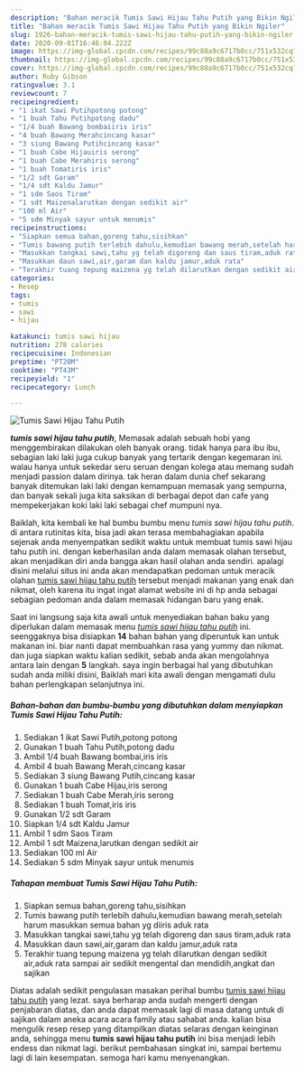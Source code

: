 ```yaml
---
description: "Bahan meracik Tumis Sawi Hijau Tahu Putih yang Bikin Ngiler"
title: "Bahan meracik Tumis Sawi Hijau Tahu Putih yang Bikin Ngiler"
slug: 1926-bahan-meracik-tumis-sawi-hijau-tahu-putih-yang-bikin-ngiler
date: 2020-09-01T16:46:04.222Z
image: https://img-global.cpcdn.com/recipes/99c88a9c6717b0cc/751x532cq70/tumis-sawi-hijau-tahu-putih-foto-resep-utama.jpg
thumbnail: https://img-global.cpcdn.com/recipes/99c88a9c6717b0cc/751x532cq70/tumis-sawi-hijau-tahu-putih-foto-resep-utama.jpg
cover: https://img-global.cpcdn.com/recipes/99c88a9c6717b0cc/751x532cq70/tumis-sawi-hijau-tahu-putih-foto-resep-utama.jpg
author: Ruby Gibson
ratingvalue: 3.1
reviewcount: 7
recipeingredient:
- "1 ikat Sawi Putihpotong potong"
- "1 buah Tahu Putihpotong dadu"
- "1/4 buah Bawang bombaiiris iris"
- "4 buah Bawang Merahcincang kasar"
- "3 siung Bawang Putihcincang kasar"
- "1 buah Cabe Hijauiris serong"
- "1 buah Cabe Merahiris serong"
- "1 buah Tomatiris iris"
- "1/2 sdt Garam"
- "1/4 sdt Kaldu Jamur"
- "1 sdm Saos Tiram"
- "1 sdt Maizenalarutkan dengan sedikit air"
- "100 ml Air"
- "5 sdm Minyak sayur untuk menumis"
recipeinstructions:
- "Siapkan semua bahan,goreng tahu,sisihkan"
- "Tumis bawang putih terlebih dahulu,kemudian bawang merah,setelah harum masukkan semua bahan yg diiris aduk rata"
- "Masukkan tangkai sawi,tahu yg telah digoreng dan saus tiram,aduk rata"
- "Masukkan daun sawi,air,garam dan kaldu jamur,aduk rata"
- "Terakhir tuang tepung maizena yg telah dilarutkan dengan sedikit air,aduk rata sampai air sedikit mengental dan mendidih,angkat dan sajikan"
categories:
- Resep
tags:
- tumis
- sawi
- hijau

katakunci: tumis sawi hijau 
nutrition: 278 calories
recipecuisine: Indonesian
preptime: "PT20M"
cooktime: "PT43M"
recipeyield: "1"
recipecategory: Lunch

---
```



![Tumis Sawi Hijau Tahu Putih](https://img-global.cpcdn.com/recipes/99c88a9c6717b0cc/751x532cq70/tumis-sawi-hijau-tahu-putih-foto-resep-utama.jpg)

<b><i>tumis sawi hijau tahu putih</i></b>, Memasak adalah sebuah hobi yang menggembirakan dilakukan oleh banyak orang. tidak hanya para ibu ibu, sebagian laki laki juga cukup banyak yang tertarik dengan kegemaran ini. walau hanya untuk sekedar seru seruan dengan kolega atau memang sudah menjadi passion dalam dirinya. tak heran dalam dunia chef sekarang banyak ditemukan laki laki dengan kemampuan memasak yang sempurna, dan banyak sekali juga kita saksikan di berbagai depot dan cafe yang mempekerjakan koki laki laki sebagai chef mumpuni nya.

Baiklah, kita kembali ke hal bumbu bumbu menu <i>tumis sawi hijau tahu putih</i>. di antara rutinitas kita, bisa jadi akan terasa membahagiakan apabila sejenak anda menyempatkan sedikit waktu untuk membuat tumis sawi hijau tahu putih ini. dengan keberhasilan anda dalam memasak olahan tersebut, akan menjadikan diri anda bangga akan hasil olahan anda sendiri. apalagi disini melalui situs ini anda akan mendapatkan pedoman untuk meracik olahan <u>tumis sawi hijau tahu putih</u> tersebut menjadi makanan yang enak dan nikmat, oleh karena itu ingat ingat alamat website ini di hp anda sebagai sebagian pedoman anda dalam memasak hidangan baru yang enak.




Saat ini langsung saja kita awali untuk menyediakan bahan baku yang diperlukan dalam memasak menu <u><i>tumis sawi hijau tahu putih</i></u> ini. seenggaknya bisa disiapkan <b>14</b> bahan bahan yang diperuntuk kan untuk makanan ini. biar nanti dapat membuahkan rasa yang yummy dan nikmat. dan juga siapkan waktu kalian sedikit, sebab anda akan mengolahnya antara lain dengan <b>5</b> langkah. saya ingin berbagai hal yang dibutuhkan sudah anda miliki disini, Baiklah mari kita awali dengan mengamati dulu bahan perlengkapan selanjutnya ini.

<!--inarticleads1-->

##### Bahan-bahan dan bumbu-bumbu yang dibutuhkan dalam menyiapkan Tumis Sawi Hijau Tahu Putih:

1. Sediakan 1 ikat Sawi Putih,potong potong
1. Gunakan 1 buah Tahu Putih,potong dadu
1. Ambil 1/4 buah Bawang bombai,iris iris
1. Ambil 4 buah Bawang Merah,cincang kasar
1. Sediakan 3 siung Bawang Putih,cincang kasar
1. Gunakan 1 buah Cabe Hijau,iris serong
1. Sediakan 1 buah Cabe Merah,iris serong
1. Sediakan 1 buah Tomat,iris iris
1. Gunakan 1/2 sdt Garam
1. Siapkan 1/4 sdt Kaldu Jamur
1. Ambil 1 sdm Saos Tiram
1. Ambil 1 sdt Maizena,larutkan dengan sedikit air
1. Sediakan 100 ml Air
1. Sediakan 5 sdm Minyak sayur untuk menumis




<!--inarticleads2-->

##### Tahapan membuat Tumis Sawi Hijau Tahu Putih:

1. Siapkan semua bahan,goreng tahu,sisihkan
1. Tumis bawang putih terlebih dahulu,kemudian bawang merah,setelah harum masukkan semua bahan yg diiris aduk rata
1. Masukkan tangkai sawi,tahu yg telah digoreng dan saus tiram,aduk rata
1. Masukkan daun sawi,air,garam dan kaldu jamur,aduk rata
1. Terakhir tuang tepung maizena yg telah dilarutkan dengan sedikit air,aduk rata sampai air sedikit mengental dan mendidih,angkat dan sajikan




Diatas adalah sedikit pengulasan masakan perihal bumbu <u>tumis sawi hijau tahu putih</u> yang lezat. saya berharap anda sudah mengerti dengan penjabaran diatas, dan anda dapat memasak lagi di masa datang untuk di sajikan dalam aneka acara acara family atau sahabat anda. kalian bisa mengulik resep resep yang ditampilkan diatas selaras dengan keinginan anda, sehingga menu <b>tumis sawi hijau tahu putih</b> ini bisa menjadi lebih endess dan nikmat lagi. berikut pembahasan singkat ini, sampai bertemu lagi di lain kesempatan. semoga hari kamu menyenangkan.
